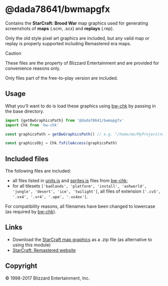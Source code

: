 # @dada78641/bwmapgfx

Contains the **StarCraft: Brood War** map graphics used for generating screenshots of **maps** (.scm, .scx) and **replays** (.rep).

Only the old style pixel art graphics are included, but any valid map or replay is properly supported including Remastered era maps.

> [!CAUTION]
> These files are the property of Blizzard Entertainment and are provided for convenience reasons only.
>
> Only files part of the free-to-play version are included.

## Usage

What you'll want to do is load these graphics using [bw-chk](https://github.com/ShieldBattery/bw-chk) by passing in the base directory.

```ts
import {getBwGraphicsPath} from '@dada78641/bwmapgfx'
import Chk from 'bw-chk'

const graphicsPath = getBwGraphicsPath() // e.g. "/home/me/MyProject/node_modules/bwmapgfx/resources"

const graphicsObj = Chk.fsFileAccess(graphicsPath)
```

## Included files

The following files are included:

* all files listed in [units.js](https://github.com/ShieldBattery/bw-chk/blob/master/units.js) and [sprites.js](https://github.com/ShieldBattery/bw-chk/blob/master/sprites.js) files from [bw-chk](https://github.com/ShieldBattery/bw-chk);
* for all tilesets `['badlands', 'platform', 'install', 'ashworld', 'jungle', 'desert', 'ice', 'twilight']`, all files of extension `['.cv5', '.vx4', '.vr4', '.wpe', '.vx4ex']`.

For compatibility reasons, all filenames have been changed to lowercase (as required by [bw-chk](https://github.com/ShieldBattery/bw-chk)).

## Links

* Download the [StarCraft map graphics](https://archive.org/details/StarCraftMapGraphics) as a .zip file (as alternative to using this module)
* [StarCraft: Remastered website](https://starcraft.blizzard.com/)

## Copyright

© 1998-2017 Blizzard Entertainment, Inc.

